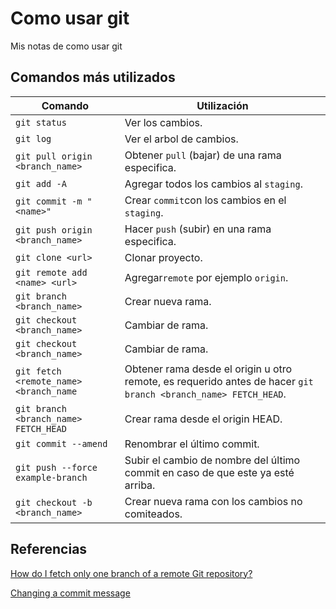 # Como usar git
Mis notas de como usar git

## Comandos más utilizados

|Comando|Utilización|
|-------|-----------|
|`git status`|Ver los cambios.|
|`git log`|Ver el arbol de cambios.|
|`git pull origin <branch_name>`|Obtener `pull` (bajar) de una rama especifica.|
|`git add -A`|Agregar todos los cambios al `staging`.|
|`git commit -m "<name>"`|Crear `commit`con los cambios en el `staging`.|
|`git push origin <branch_name>`|Hacer `push` (subir) en una rama especifica.|
|`git clone <url>`|Clonar proyecto.|
|`git remote add <name> <url>`|Agregar`remote` por ejemplo `origin`.|
|`git branch <branch_name>`|Crear nueva rama.|
|`git checkout <branch_name>`|Cambiar de rama.|
|`git checkout <branch_name>`|Cambiar de rama.|
|`git fetch <remote_name> <branch_name`|Obtener rama desde el origin u otro remote, es requerido antes de hacer `git branch <branch_name> FETCH_HEAD`.|
|`git branch <branch_name> FETCH_HEAD`|Crear rama desde el origin HEAD.|
|`git commit --amend`|Renombrar el último commit.|
|`git push --force example-branch`|Subir el cambio de nombre del último commit en caso de que este ya esté arriba.|
|`git checkout -b <branch_name>`|Crear nueva rama con los cambios no comiteados.|

## Referencias

[How do I fetch only one branch of a remote Git repository?](https://stackoverflow.com/questions/6368987/how-do-i-fetch-only-one-branch-of-a-remote-git-repository)

[Changing a commit message](https://help.github.com/articles/changing-a-commit-message/#commit-has-not-been-pushed-online)



